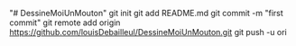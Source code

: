 "# DessineMoiUnMouton"  git init git add README.md git commit -m "first commit" git remote add origin https://github.com/louisDebailleul/DessineMoiUnMouton.git git push -u ori
